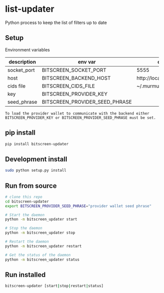 # list-updater
Python process to keep the list of filters up to date

## Setup
Environment variables

description       | env var                        | default
------------- | ------------------------------ | -------
socket_port   | BITSCREEN_SOCKET_PORT          | 5555
host          | BITSCREEN_BACKEND_HOST         | http://localhost:3030
cids file     | BITSCREEN_CIDS_FILE            | ~/.murmuration/bitscreen
key           | BITSCREEN_PROVIDER_KEY         |
seed_phrase   | BITSCREEN_PROVIDER_SEED_PHRASE |

`To load the provider wallet to communicate with the backend either
BITSCREEN_PROVIDER_KEY or BITSCREEN_PROVIDER_SEED_PHRASE must be set.`

## pip install
```bash
pip install bitscreen-updater
```

## Development install
```bash
sudo python setup.py install
```

## Run from source
```bash
# clone this repo
cd bitscreen-updater
export BITSCREEN_PROVIDER_SEED_PHRASE="provider wallet seed phrase"

# Start the daemon
python -m bitscreen_updater start

# Stop the daemon
python -m bitscreen_updater stop

# Restart the daemon
python -m bitscreen_updater restart

# Get the status of the daemon
python -m bitscreen_updater status

```

## Run installed
```bash
bitscreen-updater [start|stop|restart|status]
```
